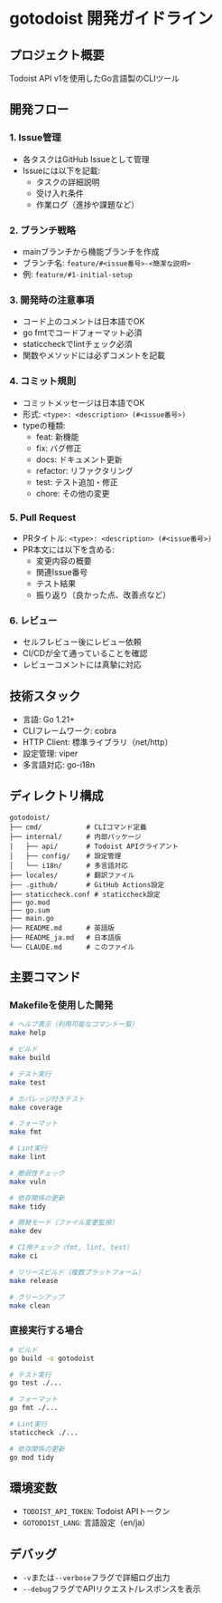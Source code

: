 # gotodoist 開発ガイドライン

## プロジェクト概要
Todoist API v1を使用したGo言語製のCLIツール

## 開発フロー

### 1. Issue管理
- 各タスクはGitHub Issueとして管理
- Issueには以下を記載:
  - タスクの詳細説明
  - 受け入れ条件
  - 作業ログ（進捗や課題など）

### 2. ブランチ戦略
- mainブランチから機能ブランチを作成
- ブランチ名: `feature/#<issue番号>-<簡潔な説明>`
- 例: `feature/#1-initial-setup`

### 3. 開発時の注意事項
- コード上のコメントは日本語でOK
- go fmtでコードフォーマット必須
- staticcheckでlintチェック必須
- 関数やメソッドには必ずコメントを記載

### 4. コミット規則
- コミットメッセージは日本語でOK
- 形式: `<type>: <description> (#<issue番号>)`
- typeの種類:
  - feat: 新機能
  - fix: バグ修正
  - docs: ドキュメント更新
  - refactor: リファクタリング
  - test: テスト追加・修正
  - chore: その他の変更

### 5. Pull Request
- PRタイトル: `<type>: <description> (#<issue番号>)`
- PR本文には以下を含める:
  - 変更内容の概要
  - 関連Issue番号
  - テスト結果
  - 振り返り（良かった点、改善点など）

### 6. レビュー
- セルフレビュー後にレビュー依頼
- CI/CDが全て通っていることを確認
- レビューコメントには真摯に対応

## 技術スタック
- 言語: Go 1.21+
- CLIフレームワーク: cobra
- HTTP Client: 標準ライブラリ（net/http）
- 設定管理: viper
- 多言語対応: go-i18n

## ディレクトリ構成
```
gotodoist/
├── cmd/           # CLIコマンド定義
├── internal/      # 内部パッケージ
│   ├── api/       # Todoist APIクライアント
│   ├── config/    # 設定管理
│   └── i18n/      # 多言語対応
├── locales/       # 翻訳ファイル
├── .github/       # GitHub Actions設定
├── staticcheck.conf # staticcheck設定
├── go.mod
├── go.sum
├── main.go
├── README.md      # 英語版
├── README_ja.md   # 日本語版
└── CLAUDE.md      # このファイル
```

## 主要コマンド

### Makefileを使用した開発
```bash
# ヘルプ表示（利用可能なコマンド一覧）
make help

# ビルド
make build

# テスト実行
make test

# カバレッジ付きテスト
make coverage

# フォーマット
make fmt

# Lint実行
make lint

# 脆弱性チェック
make vuln

# 依存関係の更新
make tidy

# 開発モード（ファイル変更監視）
make dev

# CI用チェック（fmt, lint, test）
make ci

# リリースビルド（複数プラットフォーム）
make release

# クリーンアップ
make clean
```

### 直接実行する場合
```bash
# ビルド
go build -o gotodoist

# テスト実行
go test ./...

# フォーマット
go fmt ./...

# Lint実行
staticcheck ./...

# 依存関係の更新
go mod tidy
```

## 環境変数
- `TODOIST_API_TOKEN`: Todoist APIトークン
- `GOTODOIST_LANG`: 言語設定（en/ja）

## デバッグ
- `-v`または`--verbose`フラグで詳細ログ出力
- `--debug`フラグでAPIリクエスト/レスポンスを表示